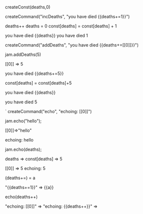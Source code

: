 
createConst(deaths,0)

createCommand("incDeaths", "you have died {{deaths+=1}}")

deaths++
deaths = 0
const[deaths] = const[deaths] + 1

you have died {{deaths}}
you have died 1



createCommand("addDeaths", "you have died {{deaths+=[[0]]}}")

jam.addDeaths(5)


[[0]] => 5

you have died {{deaths+=5}}

const[deaths] = const[deaths]+5

you have died {{deaths}}

you have died 5

`
createCommand("echo", "echoing: [[0]]")

jam.echo("hello");

[[0]]=>"hello"

echoing: hello

jam.echo(deaths);

deaths => const[deaths] => 5

[[0]] => 5
echoing: 5


(deaths+=) = a

"{{deaths+=1}}" => {{a}}

echo(deaths++)

"echoing: [[0]]" => "echoing: {{deaths++}}" => 


